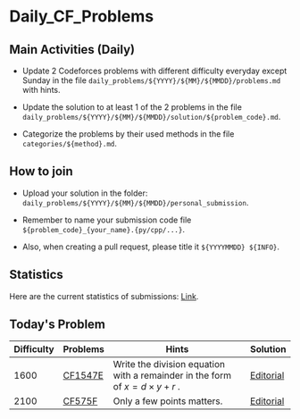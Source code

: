 # Daily_CF_Problems

## Main Activities (Daily)

- Update 2 Codeforces problems with different difficulty everyday except Sunday in the file `daily_problems/${YYYY}/${MM}/${MMDD}/problems.md` with hints.

- Update the solution to at least 1 of the 2 problems in the file `daily_problems/${YYYY}/${MM}/${MMDD}/solution/${problem_code}.md`.

- Categorize the problems by their used methods in the file `categories/${method}.md`.

## How to join

- Upload your solution in the folder: `daily_problems/${YYYY}/${MM}/${MMDD}/personal_submission`.

- Remember to name your submission code file `${problem_code}_{your_name}.{py/cpp/...}`.

- Also, when creating a pull request, please title it `${YYYYMMDD} ${INFO}`.

## Statistics

Here are the current statistics of submissions: [Link](https://yawn-sean.github.io/Daily_CF_Problems/#).

## Today's Problem

| Difficulty | Problems | Hints | Solution |
| -------- | -------- | -------- | -------- |
| 1600 | [CF1547E](https://codeforces.com/problemset/problem/476/C) | Write the division equation with a remainder in the form of $x=d\times y+r$ . | [Editorial](https://codeforces.com/problemset/problem/476/C) |
| 2100 | [CF575F](https://codeforces.com/problemset/problem/575/F) | Only a few points matters. | [Editorial](https://codeforces.com/problemset/problem/575/F) |